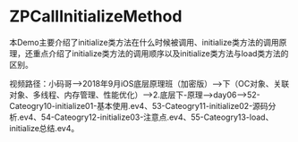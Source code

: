 # ZPCallInitializeMethod
本Demo主要介绍了initialize类方法在什么时候被调用、initialize类方法的调用原理，还重点介绍了initialize类方法的调用顺序以及initialize类方法与load类方法的区别。

视频路径：小码哥——>2018年9月iOS底层原理班（加密版）——>下（OC对象、关联对象、多线程、内存管理、性能优化）——>2.底层下-原理——>day06——>52-Cateogry10-initialize01-基本使用.ev4、53-Cateogry11-initialize02-源码分析.ev4、54-Cateogry12-initialize03-注意点.ev4、55-Cateogry13-load、initialize总结.ev4。
